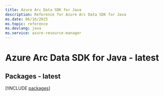 ```yaml
---
title: Azure Arc Data SDK for Java
description: Reference for Azure Arc Data SDK for Java
ms.date: 06/16/2025
ms.topic: reference
ms.devlang: java
ms.service: azure-resource-manager
---
```

# Azure Arc Data SDK for Java - latest
## Packages - latest
[!INCLUDE [packages](arc-data-index.md)]